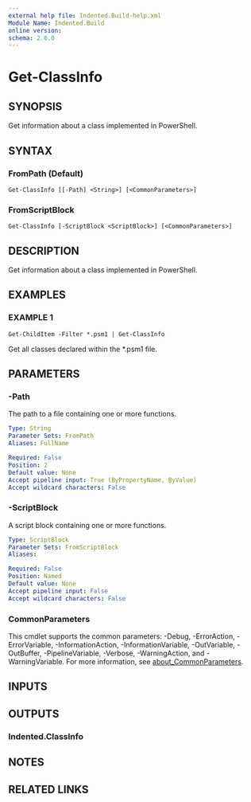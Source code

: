 ```yaml
---
external help file: Indented.Build-help.xml
Module Name: Indented.Build
online version:
schema: 2.0.0
---
```


# Get-ClassInfo

## SYNOPSIS
Get information about a class implemented in PowerShell.

## SYNTAX

### FromPath (Default)
```
Get-ClassInfo [[-Path] <String>] [<CommonParameters>]
```

### FromScriptBlock
```
Get-ClassInfo [-ScriptBlock <ScriptBlock>] [<CommonParameters>]
```

## DESCRIPTION
Get information about a class implemented in PowerShell.

## EXAMPLES

### EXAMPLE 1
```
Get-ChildItem -Filter *.psm1 | Get-ClassInfo
```

Get all classes declared within the *.psm1 file.

## PARAMETERS

### -Path
The path to a file containing one or more functions.

```yaml
Type: String
Parameter Sets: FromPath
Aliases: FullName

Required: False
Position: 2
Default value: None
Accept pipeline input: True (ByPropertyName, ByValue)
Accept wildcard characters: False
```

### -ScriptBlock
A script block containing one or more functions.

```yaml
Type: ScriptBlock
Parameter Sets: FromScriptBlock
Aliases:

Required: False
Position: Named
Default value: None
Accept pipeline input: False
Accept wildcard characters: False
```

### CommonParameters
This cmdlet supports the common parameters: -Debug, -ErrorAction, -ErrorVariable, -InformationAction, -InformationVariable, -OutVariable, -OutBuffer, -PipelineVariable, -Verbose, -WarningAction, and -WarningVariable. For more information, see [about_CommonParameters](http://go.microsoft.com/fwlink/?LinkID=113216).

## INPUTS

## OUTPUTS

### Indented.ClassInfo
## NOTES

## RELATED LINKS
